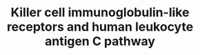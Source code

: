 ---
annotations:
- id: CL:0000623
  parent: native cell
  type: Cell Type Ontology
  value: natural killer cell
- id: PW:0000003
  parent: signaling pathway
  type: Pathway Ontology
  value: signaling pathway
authors:
- Johidi2
- AlexanderPico
citedin: ''
communities: []
description: KIR - HLA-C interaction dNK cells (draft)
last-edited: 2025-08-16
ndex: null
organisms:
- Homo sapiens
redirect_from:
- /index.php/Pathway:WP5576
- /instance/WP5576
- /instance/WP5576_r140381
revision: r140381
schema-jsonld:
- '@context': https://schema.org/
  '@id': https://wikipathways.github.io/pathways/WP5576.html
  '@type': Dataset
  creator:
    '@type': Organization
    name: WikiPathways
  description: KIR - HLA-C interaction dNK cells (draft)
  keywords:
  - CD34
  - DAG
  - DAP12
  - FYN
  - GM-CSF
  - Grb2
  - HLA-C
  - IFN-γ
  - IP3
  - KIR2DL1
  - 'KIR2DL2 '
  - KIR2DL3
  - KIR2DS1
  - LAT
  - PKC
  - PLC-γ1
  - RAC1
  - Ras
  - SHP-1
  - SHP-2
  - SLP-76
  - Syk
  - TNF-α
  - VAV1
  license: CC0
  name: Killer cell immunoglobulin-like receptors and human leukocyte antigen C pathway
seo: CreativeWork
title: Killer cell immunoglobulin-like receptors and human leukocyte antigen C pathway
wpid: WP5576
---